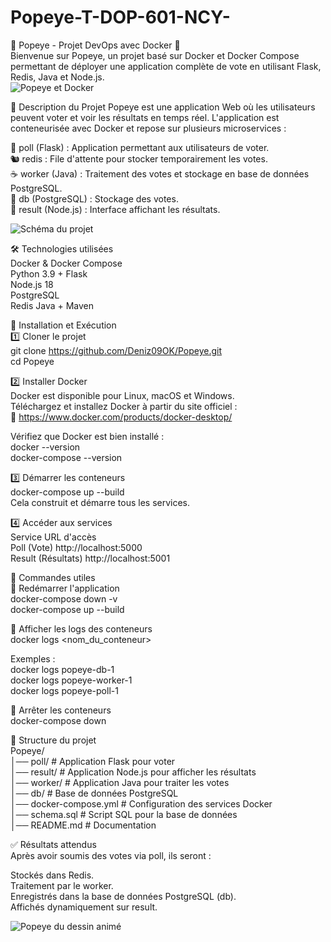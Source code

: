 # Popeye-T-DOP-601-NCY-

🐳 Popeye - Projet DevOps avec Docker 🐳                                               
Bienvenue sur Popeye, un projet basé sur Docker et Docker Compose permettant de déployer une application complète de vote en utilisant Flask, Redis, Java et Node.js.             
![Popeye et Docker](images/Popeye%20et%20docker.png)                                      

📖 Description du Projet
Popeye est une application Web où les utilisateurs peuvent voter et voir les résultats en temps réel. L'application est conteneurisée avec Docker et repose sur plusieurs microservices :                                                       

🐍 poll (Flask) : Application permettant aux utilisateurs de voter.                                
🐿️ redis : File d'attente pour stocker temporairement les votes.                                 
☕ worker (Java) : Traitement des votes et stockage en base de données PostgreSQL.                                      
🐘 db (PostgreSQL) : Stockage des votes.                                                
🚀 result (Node.js) : Interface affichant les résultats.                                                         

![Schéma du projet](images/schéma%20du%20projet.png)                                          

🛠️ Technologies utilisées                                               
Docker & Docker Compose                                                              
Python 3.9 + Flask                                                
Node.js 18                                                               
PostgreSQL                                                           
Redis
Java + Maven                                             

🚀 Installation et Exécution                              
1️⃣ Cloner le projet                                           
git clone https://github.com/Deniz09OK/Popeye.git                                        
cd Popeye                               

2️⃣ Installer Docker                                          
Docker est disponible pour Linux, macOS et Windows.                            
Téléchargez et installez Docker à partir du site officiel :                                
🔗 https://www.docker.com/products/docker-desktop/                                            

Vérifiez que Docker est bien installé :                                                 
docker --version                                       
docker-compose --version                                      

3️⃣ Démarrer les conteneurs                               
docker-compose up --build                                                      
Cela construit et démarre tous les services.                                   

4️⃣ Accéder aux services                             
Service	URL d'accès                               
Poll (Vote)	http://localhost:5000                             
Result (Résultats)	http://localhost:5001                                             

🔧 Commandes utiles                                                     
🔄 Redémarrer l'application                            
docker-compose down -v                         
docker-compose up --build                            

📜 Afficher les logs des conteneurs                        
docker logs <nom_du_conteneur>                                                            

Exemples :                                                                       
docker logs popeye-db-1                                             
docker logs popeye-worker-1                                   
docker logs popeye-poll-1                                    

🛑 Arrêter les conteneurs                                   
docker-compose down                          

📂 Structure du projet                                
Popeye/                                     
│── poll/              # Application Flask pour voter                                           
│── result/            # Application Node.js pour afficher les résultats                                 
│── worker/            # Application Java pour traiter les votes                                
│── db/                # Base de données PostgreSQL                               
│── docker-compose.yml # Configuration des services Docker                               
│── schema.sql         # Script SQL pour la base de données                         
│── README.md          # Documentation                                     

✅ Résultats attendus                              
Après avoir soumis des votes via poll, ils seront :                                      

Stockés dans Redis.                                       
Traitement par le worker.                             
Enregistrés dans la base de données PostgreSQL (db).                            
Affichés dynamiquement sur result.                              

![Popeye du dessin animé](images/Popeye%20du%20dessin%20annimé.png)                                                        

